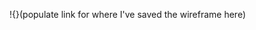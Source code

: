 !{}(populate link for where I've saved the wireframe here)

<!-- // MINESWEEPER GAME!!
// This should be challenging!

// Items to consider:

// User controls two mouse buttons on the board
    // -> leftBtn: accesses main options at top menu; clears tile covers from the board
    // rightBtn: toggles through flags and question-marks on tile covers on the board

// user selects difficulty level, or chooses custom, where they choose # of mines and # of rows and columns.

//  # of total tiles can be controlled by determining from the user how many tiles will be in a row, and how many in a column, based off of a minimum # for each. Also a minimum AND maximum # of tiles based on the grid size and total # of tiles.



// addEventListeners for two buttons, doing different things depending on where they click on the UI

// Can I use a flexbox setup for this game and be able to randomly generate the locations for all the mines?
    // 2 layers of flexboxes for the grid? 1: tile covers; 2: mine and #'s (base layer)?
     
START OF GAME

when game loads, it autoloads in easy mode, ready to play. 
(if sounds added, a small starting jingle will play. sound will also be for when a tile is left-clicked, right-clicked, for winning the game, and for hitting a mine and blowing up)

CHOOSING DIFFERENT DIFFICULTY LEVELS, OR CUSTOM DIFFICULTY

User can left click the appropriately labeled button to select from a drop-down menu to choose preset difficulties, or to customize their own grid layout and # of mines on the board.
- drop down menu can be backed out of by clicking outside the borders of the drop down menu.

CUSTOM GAME GRID AND # OF MINES

- Grid customization, once chosen, brings up another menu board. Here user can select # of columns within a range (min to max), # of rows within a range (min to max), and number of mines within a range (min to max, dynamic based on total # of tiles, calculated after rows and columns # are chosen).
- custom menu can be backed out of by clicking the X at top right corner

- if # of rows, columns or mines exceeds max # allowed for each type, button to start game will not become available.

- once all aspects of the custom grid are within acceptable ranges, the option to start game will come up.

GAMEPLAY

- game begins when player left clicks on the game board.
- timer starts counting when game begins
- as player selects where mine locations are by planting a flag over the covered tile (using right mouse button), the mine counter goes down.
- 'flood effect' occurs when a covered tile is left-clicked on, and a wave removes all adjacent covered tiles with no numbers beneath them, until the wave reaches covered tiles that DO have numbers beneath them. (somehow has to at least reveal the first set of numbered tiles so that the user can have clues to work from to continue mine sweeping). Has to check all tiles surrounding the clicked tile for !==0, and if true, those tiles have to check their surrounding tiles for !==0 (bypassing those already checked), until !==0 = false.
- uncovered tiles that are adjacent to mines will list how many mines they are adjacent to (9 tile grid, with numbered tile)
- gmaeplay continues until all mines are flagged && all possible tiles are uncovered safely; || if a hidden mine tile is left-clicked.
- gameOver: WINNER = expose the board showing all mine locations; countdown stops; console.log("You WIN!!"); emoji changes to thumbs up or sunglasses smiley, etc; pop-up box showing stats (timer, etc), "PLAY AGAIN?" button to reset game
- gameOver: LOSER = expose the board showing all mine locations (highlighting the tripped mine); countdown stops; console.log("You LOSE!!"); emoji changes to thumbs down or mind-blown smiley, etc; pop-up box showing stats (timer, etc), "PLAY AGAIN?" button to reset game

PSEUDOCODE FOR GAME MECHANICS

1. define list of constants (menu items, board items, r & l mouse buttons, etc)

2. define list of variables

3.  a.build the game board (overall board, menu box, stats display box, emoji)
    b. build the minefield (flex grid)
    c. define the buttons
    d. define how all the tiles are hidden at outset of game load.

4. define how the mines are randomly placed on the field (random placement based on grid rows and columns, making sure no two mines get placed on the same coordinates)
    a. Math.random to generate mine locations based on field grid coordinates
    b. A while or if statement to make sure a mine cannot be placed where another mine already exists

5. define how the number clues around mines work
    - seems like it could be similar to how the flood event would work. checks adjacent tiles to see how many mines are within the 8 surrounding grid locations and logs the number in the middle tile
    - different colors for numbers. ie, 1 is blue, 2 is red, 3 is green, etc up to 8.

6. code toggle flagging operator for right mouse button (right mouse button only works on minefield)
    - contextmenu for right mouse button, tied to an if statement to determine if right click is occurring on minefield -> if so, then proceed with toggle function, otherwise no effect.

7. define left mouse controls on minefield and in menu
    - typical addEventListener for left mouse button
    - works in minefield and everywhere else
    - only doesn't work when a tile is flagged.
    - determine how the left mouse click uncovers the tile and exposed what's hidden underneath

8. determine how the flood event will operate
    - checks all 8 tiles around it to see if they are INSIDE THE MINEFIELD.
    - checks the remaining tiles (could still be all 8) to see if they are empty.
    - if any of those tiles are empty, they will also check 8 tiles around them to see if on the board and empty (as long as those tiles have not ALREADY been checked)
    - chain reaction flood event will stop when all checks come back having found something in an adjacent minefield tile.

9. determine how the game will start and be timed.
    a. game loads ready to begin (9x9 grid, 10 mines randomly placed on the board)
    b. timer starts at first accepted left mouse click

10. determine how game will end
    a. winner! -> emoji changes to sunglasses, console.log "You WIN!!", timer stops, flags switch to cleared minefield with correclty cleared mines showing check, console.log "Play Again?" as a button at bottom?
    b. loser! -> emoji changes to exploded head, console.log "You LOSE!!", timer stops, flags switch to cleared minefield with mines showing, mines that were correctly cleared showing 'x' through them, and the mine you triggered showing detonated with a red background, console.log "Play Again?" as a button at bottom?